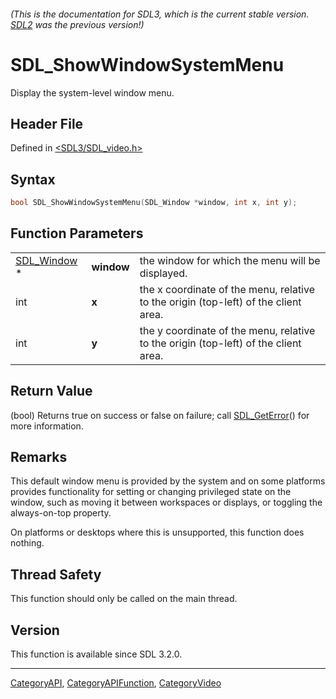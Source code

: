 ###### (This is the documentation for SDL3, which is the current stable version. [SDL2](https://wiki.libsdl.org/SDL2/) was the previous version!)
# SDL_ShowWindowSystemMenu

Display the system-level window menu.

## Header File

Defined in [<SDL3/SDL_video.h>](https://github.com/libsdl-org/SDL/blob/main/include/SDL3/SDL_video.h)

## Syntax

```c
bool SDL_ShowWindowSystemMenu(SDL_Window *window, int x, int y);
```

## Function Parameters

|                            |            |                                                                                     |
| -------------------------- | ---------- | ----------------------------------------------------------------------------------- |
| [SDL_Window](SDL_Window) * | **window** | the window for which the menu will be displayed.                                    |
| int                        | **x**      | the x coordinate of the menu, relative to the origin (top-left) of the client area. |
| int                        | **y**      | the y coordinate of the menu, relative to the origin (top-left) of the client area. |

## Return Value

(bool) Returns true on success or false on failure; call
[SDL_GetError](SDL_GetError)() for more information.

## Remarks

This default window menu is provided by the system and on some platforms
provides functionality for setting or changing privileged state on the
window, such as moving it between workspaces or displays, or toggling the
always-on-top property.

On platforms or desktops where this is unsupported, this function does
nothing.

## Thread Safety

This function should only be called on the main thread.

## Version

This function is available since SDL 3.2.0.

----
[CategoryAPI](CategoryAPI), [CategoryAPIFunction](CategoryAPIFunction), [CategoryVideo](CategoryVideo)

